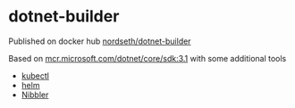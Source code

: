 # dotnet-builder

Published on docker hub [nordseth/dotnet-builder](https://hub.docker.com/r/nordseth/dotnet-builder)

Based on [mcr.microsoft.com/dotnet/core/sdk:3.1](https://hub.docker.com/_/microsoft-dotnet-core-sdk/) with some additional tools

- [kubectl](https://kubernetes.io/docs/reference/kubectl/kubectl/)
- [helm](https://helm.sh/docs/)
- [Nibbler](https://www.nuget.org/packages/Nibbler/)